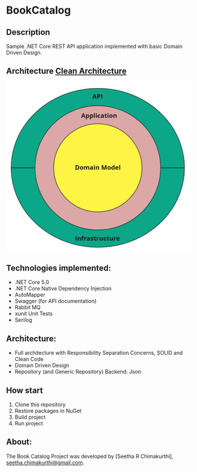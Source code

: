 
# BookCatalog

## Description
Sample .NET Core REST API application implemented with basic Domain Driven Design.

## Architecture [Clean Architecture](http://blog.cleancoder.com/uncle-bob/2012/08/13/the-clean-architecture.html)

![projects_dependencies](docs/clean_architecture.jpg)

## Technologies implemented:

- .NET Core 5.0
- .NET Core Native Dependency Injection
- AutoMapper
- Swagger (for API documentation)
- Rabbit MQ
- xunit Unit Tests
- Serilog

## Architecture:

- Full architecture with Responsibility Separation Concerns, SOLID and Clean Code
- Domain Driven Design 
- Repository (and Generic Repository) Backend: Json


## How start

1. Clone this repository
2. Restore packages in NuGet 
3. Build project
4. Run project 


## About:
The Book Catalog Project was developed by [Seetha R Chimakurthi], seetha.chimakurthi@gmail.com.
